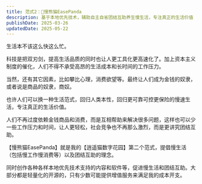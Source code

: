 ```yaml
---
title: 范式2：🐼慢熊猫EasePanda
description: 基于本地优先技术，辅助自主自省团结互助养生慢生活，专注真正的生活价值
publishDate: 2025-03-26
updatedDate: 2025-05-22
---
```


生活本不该这么快这么忙。

科技是把双刃剑，提高生活品质的同时也让人更工具化更高速化了。加上资本主义制度的催化，人们不得不承受高昂的生活成本和长时间的工作压力。

当然，还有其它因素，比如攀比心理，消费欲望等。最终让人们成为金钱的奴隶，或者说是商品的奴隶，商奴。

也许人们可以换一种生活范式，回归人类本性，回归更可靠可控更保险的慢速生活，专注真正的生活价值。

人们不再过度依赖金钱商品和消费，而是互相帮助来解决很多问题，这样也可以少一些工作压力和时间，让人更轻松，社会竞争也不再那么激烈，而是更讲究团结互助。

【慢熊猫EasePanda】就是我的【逍遥猫数字花园】第二个范式，提倡慢生活（包括慢工作慢消费等）以及团结互助的理念。

同时创作各种各样本地优先技术支持的内容和软件等，促进慢生活和团结互助。大部分都是轻量化的开源的，只有少数可能提供增值服务来满足我的成本开支。
